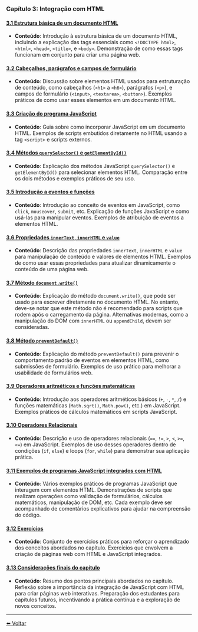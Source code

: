 ### Capítulo 3: Integração com HTML

#### [3.1 Estrutura básica de um documento HTML](cap3-01.md)

- **Conteúdo**: Introdução à estrutura básica de um documento HTML, incluindo a explicação das tags essenciais como `<!DOCTYPE html>`, `<html>`, `<head>`, `<title>`, e `<body>`. Demonstração de como essas tags funcionam em conjunto para criar uma página web.

#### [3.2 Cabeçalhos, parágrafos e campos de formulário](cap3-02.md)

- **Conteúdo**: Discussão sobre elementos HTML usados para estruturação de conteúdo, como cabeçalhos (`<h1>` a `<h6>`), parágrafos (`<p>`), e campos de formulário (`<input>`, `<textarea>`, `<button>`). Exemplos práticos de como usar esses elementos em um documento HTML.

#### [3.3 Criação do programa JavaScript](cap3-03.md)

- **Conteúdo**: Guia sobre como incorporar JavaScript em um documento HTML. Exemplos de scripts embutidos diretamente no HTML usando a tag `<script>` e scripts externos.

#### [3.4 Métodos `querySelector()` e `getElementById()`](cap3-04.md)

- **Conteúdo**: Explicação dos métodos JavaScript `querySelector()` e `getElementById()` para selecionar elementos HTML. Comparação entre os dois métodos e exemplos práticos de seu uso.

#### [3.5 Introdução a eventos e funções](cap3-05.md)

- **Conteúdo**: Introdução ao conceito de eventos em JavaScript, como `click`, `mouseover`, `submit`, etc. Explicação de funções JavaScript e como usá-las para manipular eventos. Exemplos de atribuição de eventos a elementos HTML.

#### [3.6 Propriedades `innerText`, `innerHTML` e `value`](cap3-06.md)

- **Conteúdo**: Descrição das propriedades `innerText`, `innerHTML` e `value` para manipulação de conteúdo e valores de elementos HTML. Exemplos de como usar essas propriedades para atualizar dinamicamente o conteúdo de uma página web.

#### [3.7 Método `document.write()`](cap3-07.md)

- **Conteúdo**: Explicação do método `document.write()`, que pode ser usado para escrever diretamente no documento HTML. No entanto, deve-se notar que este método não é recomendado para scripts que rodem após o carregamento da página. Alternativas modernas, como a manipulação do DOM com `innerHTML` ou `appendChild`, devem ser consideradas.

#### [3.8 Método `preventDefault()`](cap3-08.md)

- **Conteúdo**: Explicação do método `preventDefault()` para prevenir o comportamento padrão de eventos em elementos HTML, como submissões de formulário. Exemplos de uso prático para melhorar a usabilidade de formulários web.

#### [3.9 Operadores aritméticos e funções matemáticas](cap3-09.md)

- **Conteúdo**: Introdução aos operadores aritméticos básicos (`+`, `-`, `*`, `/`) e funções matemáticas (`Math.sqrt()`, `Math.pow()`, etc.) em JavaScript. Exemplos práticos de cálculos matemáticos em scripts JavaScript.

#### [3.10 Operadores Relacionais](cap3-10.md)

- **Conteúdo**: Descrição e uso de operadores relacionais (`==`, `!=`, `>`, `<`, `>=`, `<=`) em JavaScript. Exemplos de uso desses operadores dentro de condições (`if`, `else`) e loops (`for`, `while`) para demonstrar sua aplicação prática.

#### [3.11 Exemplos de programas JavaScript integrados com HTML](cap3-11.md)

- **Conteúdo**: Vários exemplos práticos de programas JavaScript que interagem com elementos HTML. Demonstrações de scripts que realizam operações como validação de formulários, cálculos matemáticos, manipulação de DOM, etc. Cada exemplo deve ser acompanhado de comentários explicativos para ajudar na compreensão do código.

#### [3.12 Exercícios](cap3-12.md)

- **Conteúdo**: Conjunto de exercícios práticos para reforçar o aprendizado dos conceitos abordados no capítulo. Exercícios que envolvem a criação de páginas web com HTML e JavaScript integrados.

#### [3.13 Considerações finais do capítulo](cap3-13.md)

- **Conteúdo**: Resumo dos pontos principais abordados no capítulo. Reflexão sobre a importância da integração de JavaScript com HTML para criar páginas web interativas. Preparação dos estudantes para capítulos futuros, incentivando a prática contínua e a exploração de novos conceitos.

---

[⬅️ Voltar](../README.md)
